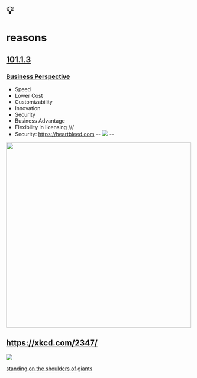# 💡
# reasons

[101.1.3](https://digital-sustainability.github.io/module-eoss-ospo101/module1/#section-reasons-to-use-open-source)
--
### [Business Perspective](https://digital-sustainability.github.io/module-eoss-ospo101/module1/#the-business-perspective)
- Speed
- Lower Cost
- Customizability
- Innovation
- Security
- Business Advantage
- Flexibility in licensing
///
 - Security: https://heartbleed.com
--
![](https://www.welt.de/img/wirtschaft/mobile157906274/1601626057-ci23x11-w1600/Volkswagen-Tiguan-in-Einzelteile-zerlegt.jpg)
--
<img src="https://imgs.xkcd.com/comics/dependency_2x.png" height="500px">

https://xkcd.com/2347/
--
![](https://digital-sustainability.github.io/module-eoss-ospo101/module1/community-org-structure.png)

[standing on the shoulders of giants](https://en.wikipedia.org/wiki/Standing_on_the_shoulders_of_giants)